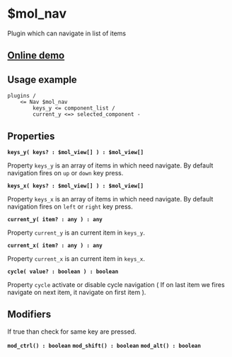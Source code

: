 # $mol_nav

Plugin which can navigate in list of items

## [Online demo](http://eigenmethod.github.io/mol/#demo=mol_nav_demo)

## Usage example
```
plugins /
	<= Nav $mol_nav
		keys_y <= component_list /
		current_y <=> selected_component -
```

## Properties

**`keys_y( keys? : $mol_view[] ) : $mol_view[]`**

Property `keys_y` is an array of items in which need navigate.
By default navigation fires on `up` or `down` key press.

**`keys_x( keys? : $mol_view[] ) : $mol_view[]`**

Property `keys_x` is an array of items in which need navigate.
By default navigation fires on `left` or `right` key press.

**`current_y( item? : any ) : any`**

Property `current_y` is an current item in `keys_y`.

**`current_x( item? : any ) : any`**

Property `current_x` is an current item in `keys_x`.

**`cycle( value? : boolean ) : boolean`**

Property `cycle` activate or disable cycle navigation ( If on last item we fires navigate on next item, it navigate on first item ).

## Modifiers

If true than check for same key are pressed.

**`mod_ctrl() : boolean`**
**`mod_shift() : boolean`**
**`mod_alt() : boolean`**
